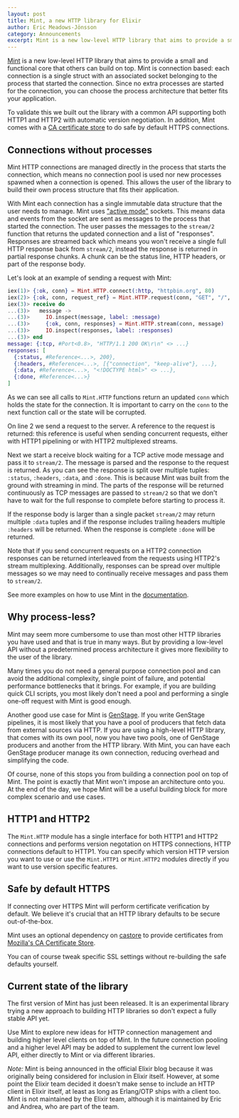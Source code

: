 ```yaml
---
layout: post
title: Mint, a new HTTP library for Elixir
author: Eric Meadows-Jönsson
category: Announcements
excerpt: Mint is a new low-level HTTP library that aims to provide a small and functional core that others can build on top.
---
```


[Mint](https://github.com/ericmj/mint) is a new low-level HTTP library that aims to provide a small and functional core that others can build on top. Mint is connection based: each connection is a single struct with an associated socket belonging to the process that started the connection. Since no extra processes are started for the connection, you can choose the process architecture that better fits your application.

To validate this we built out the library with a common API supporting both HTTP1 and HTTP2 with automatic version negotiation. In addition, Mint comes with a [CA certificate store](https://github.com/ericmj/castore) to do safe by default HTTPS connections.

## Connections without processes

Mint HTTP connections are managed directly in the process that starts the connection, which means no connection pool is used nor new processes spawned when a connection is opened. This allows the user of the library to build their own process structure that fits their application.

With Mint each connection has a single immutable data structure that the user needs to manage. Mint uses ["active mode"](http://erlang.org/doc/man/inet.html#setopts-2) sockets. This means data and events from the socket are sent as messages to the process that started the connection. The user passes the messages to the `stream/2` function that returns the updated connection and a list of "responses". Responses are streamed back which means you won't receive a single full HTTP response back from `stream/2`, instead the response is returned in partial response chunks. A chunk can be the status line, HTTP headers, or part of the response body.

Let's look at an example of sending a request with Mint:

```elixir
iex(1)> {:ok, conn} = Mint.HTTP.connect(:http, "httpbin.org", 80)
iex(2)> {:ok, conn, request_ref} = Mint.HTTP.request(conn, "GET", "/", [], "")
iex(3)> receive do
...(3)>   message ->
...(3)>     IO.inspect(message, label: :message)
...(3)>     {:ok, conn, responses} = Mint.HTTP.stream(conn, message)
...(3)>     IO.inspect(responses, label: :responses)
...(3)> end
message: {:tcp, #Port<0.8>, "HTTP/1.1 200 OK\r\n" <> ...}
responses: [
  {:status, #Reference<...>, 200},
  {:headers, #Reference<...>, [{"connection", "keep-alive"}, ...},
  {:data, #Reference<...>, "<!DOCTYPE html>" <> ...},
  {:done, #Reference<...>}
]
```

As we can see all calls to `Mint.HTTP` functions return an updated `conn` which holds the state for the connection. It is important to carry on the `conn` to the next function call or the state will be corrupted.

On line 2 we send a request to the server. A reference to the request is returned: this reference is useful when sending concurrent requests, either with HTTP1 pipelining or with HTTP2 multiplexed streams.

Next we start a receive block waiting for a TCP active mode message and pass it to `stream/2`. The message is parsed and the response to the request is returned. As you can see the response is split over multiple tuples: `:status`, `:headers`, `:data`, and `:done`. This is because Mint was built from the ground with streaming in mind. The parts of the response will be returned continuously as TCP messages are passed to `stream/2` so that we don't have to wait for the full response to complete before starting to process it.

If the response body is larger than a single packet `stream/2` may return multiple `:data` tuples and if the response includes trailing headers multiple `:headers` will be returned. When the response is complete `:done` will be returned.

Note that if you send concurrent requests on a HTTP2 connection responses can be returned interleaved from the requests using HTTP2's stream multiplexing. Additionally, responses can be spread over multiple messages so we may need to continually receive messages and pass them to `stream/2`.

See more examples on how to use Mint in the [documentation](https://hexdocs.pm/mint).

## Why process-less?

Mint may seem more cumbersome to use than most other HTTP libraries you have used and that is true in many ways. But by providing a low-level API without a predetermined process architecture it gives more flexibility to the user of the library.

Many times you do not need a general purpose connection pool and can avoid the additional complexity, single point of failure, and potential performance bottlenecks that it brings. For example, if you are building quick CLI scripts, you most likely don't need a pool and performing a single one-off request with Mint is good enough.

Another good use case for Mint is [GenStage](https://github.com/elixir-lang/gen_stage). If you write GenStage pipelines, it is most likely that you have a pool of producers that fetch data from external sources via HTTP. If you are using a high-level HTTP library, that comes with its own pool, now you have two pools, one of GenStage producers and another from the HTTP library. With Mint, you can have each GenStage producer manage its own connection, reducing overhead and simplifying the code.

Of course, none of this stops you from building a connection pool on top of Mint. The point is exactly that Mint won't impose an architecture onto you. At the end of the day, we hope Mint will be a useful building block for more complex scenario and use cases.

## HTTP1 and HTTP2

The `Mint.HTTP` module has a single interface for both HTTP1 and HTTP2 connections and performs version negotation on HTTPS connections, HTTP connections default to HTTP1. You can specify which version HTTP version you want to use or use the `Mint.HTTP1` or `Mint.HTTP2` modules directly if you want to use version specific features.

## Safe by default HTTPS

If connecting over HTTPS Mint will perform certificate verification by default. We believe it's crucial that an HTTP library defaults to be secure out-of-the-box.

Mint uses an optional dependency on [castore](https://github.com/ericmj/castore) to provide certificates from [Mozilla's CA Certificate Store](https://www.mozilla.org/en-US/about/governance/policies/security-group/certs/).

You can of course tweak specific SSL settings without re-building the safe defaults yourself.

## Current state of the library

The first version of Mint has just been released. It is an experimental library trying a new approach to building HTTP libraries so don't expect a fully stable API yet.

Use Mint to explore new ideas for HTTP connection management and building higher level clients on top of Mint. In the future connection pooling and a higher level API may be added to supplement the current low level API, either directly to Mint or via different libraries.

*Note:* Mint is being announced in the official Elixir blog because it was originally being considered for inclusion in Elixir itself. However, at some point the Elixir team decided it doesn't make sense to include an HTTP client in Elixir itself, at least as long as Erlang/OTP ships with a client too. Mint is not maintained by the Elixir team, although it is maintained by Eric and Andrea, who are part of the team.
